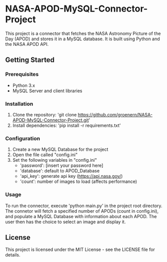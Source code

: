 # NASA-APOD-MySQL-Connector-Project
This project is a connector that fetches the NASA Astronomy Picture of the Day (APOD) and stores it in a MySQL database. It is built using Python and the NASA APOD API.

## Getting Started
### Prerequisites
- Python 3.x
- MySQL Server and client libraries

### Installation
1. Clone the repository: 'git clone https://github.com/groenern/NASA-APOD-MySQL-Connector-Project.git'
2. Install dependencies: 'pip install -r requirements.txt'

### Configuration
1. Create a new MySQL Database for the project
2. Open the file called "config.ini"
3. Set the following variables in "config.ini"
   - 'password': [insert your password here]
   - 'database': default to APOD_Database
   - 'api_key': generate api key (https://api.nasa.gov/)
   - 'count': number of images to load (affects performance)
 
 ### Usage
 To run the connector, execute 'python main.py' in the project root directory. The connetor will fetch a specified number of APODs (count in config.ini), and populate a MySQL Database with information about each APOD. The user then has the choice to select an image and display it.

## License
This project is licensed under the MIT License - see the LICENSE file for details.